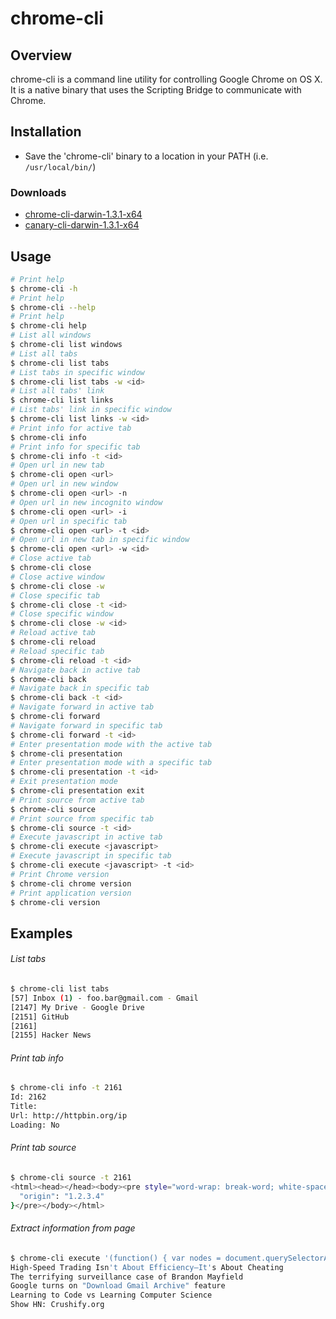 chrome-cli
==========


## Overview
chrome-cli is a command line utility for controlling Google Chrome on OS X.
It is a native binary that uses the Scripting Bridge to communicate
with Chrome.

## Installation
- Save the 'chrome-cli' binary to a location in your PATH (i.e. `/usr/local/bin/`)

### Downloads
- [chrome-cli-darwin-1.3.1-x64](https://drive.google.com/uc?id=0B3X9GlR6EmbnZU1hVGV4cUUtU0U)
- [canary-cli-darwin-1.3.1-x64](https://drive.google.com/uc?id=0B3X9GlR6EmbnRk5rS3k3NS16alU)

## Usage

```sh
# Print help
$ chrome-cli -h
# Print help
$ chrome-cli --help
# Print help
$ chrome-cli help
# List all windows
$ chrome-cli list windows
# List all tabs
$ chrome-cli list tabs
# List tabs in specific window
$ chrome-cli list tabs -w <id>
# List all tabs' link
$ chrome-cli list links
# List tabs' link in specific window
$ chrome-cli list links -w <id>
# Print info for active tab
$ chrome-cli info
# Print info for specific tab
$ chrome-cli info -t <id>
# Open url in new tab
$ chrome-cli open <url>
# Open url in new window
$ chrome-cli open <url> -n
# Open url in new incognito window
$ chrome-cli open <url> -i
# Open url in specific tab
$ chrome-cli open <url> -t <id>
# Open url in new tab in specific window
$ chrome-cli open <url> -w <id>
# Close active tab
$ chrome-cli close
# Close active window
$ chrome-cli close -w
# Close specific tab
$ chrome-cli close -t <id>
# Close specific window
$ chrome-cli close -w <id>
# Reload active tab
$ chrome-cli reload
# Reload specific tab
$ chrome-cli reload -t <id>
# Navigate back in active tab
$ chrome-cli back
# Navigate back in specific tab
$ chrome-cli back -t <id>
# Navigate forward in active tab
$ chrome-cli forward
# Navigate forward in specific tab
$ chrome-cli forward -t <id>
# Enter presentation mode with the active tab
$ chrome-cli presentation
# Enter presentation mode with a specific tab
$ chrome-cli presentation -t <id>
# Exit presentation mode
$ chrome-cli presentation exit
# Print source from active tab
$ chrome-cli source
# Print source from specific tab
$ chrome-cli source -t <id>
# Execute javascript in active tab
$ chrome-cli execute <javascript>
# Execute javascript in specific tab
$ chrome-cli execute <javascript> -t <id>
# Print Chrome version
$ chrome-cli chrome version
# Print application version
$ chrome-cli version
```

## Examples
###### List tabs

```sh
$ chrome-cli list tabs
[57] Inbox (1) - foo.bar@gmail.com - Gmail
[2147] My Drive - Google Drive
[2151] GitHub
[2161]
[2155] Hacker News
```

###### Print tab info

```sh
$ chrome-cli info -t 2161
Id: 2162
Title:
Url: http://httpbin.org/ip
Loading: No
```

###### Print tab source

```sh
$ chrome-cli source -t 2161
<html><head></head><body><pre style="word-wrap: break-word; white-space: pre-wrap;">{
  "origin": "1.2.3.4"
}</pre></body></html>
```

###### Extract information from page

```sh
$ chrome-cli execute '(function() { var nodes = document.querySelectorAll(".title a"); var titles = []; for (var i = 0; i < 5; i++) { titles.push(nodes[i].innerHTML) } return titles.join("\n"); })();' -t 2155
High-Speed Trading Isn't About Efficiency—It's About Cheating
The terrifying surveillance case of Brandon Mayfield
Google turns on "Download Gmail Archive" feature
Learning to Code vs Learning Computer Science
Show HN: Crushify.org
```
